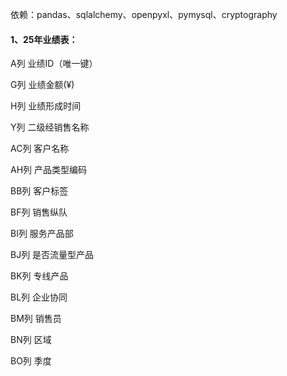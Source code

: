 依赖：pandas、sqlalchemy、openpyxl、pymysql、cryptography



#### 1、25年业绩表：

A列 业绩ID（唯一键）

G列 业绩金额(¥)

H列 业绩形成时间

Y列 二级经销售名称

AC列 客户名称

AH列 产品类型编码

BB列 客户标签

BF列 销售纵队

BI列 服务产品部

BJ列 是否流量型产品

BK列 专线产品

BL列 企业协同

BM列 销售员

BN列  区域

BO列 季度


